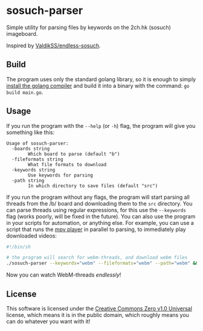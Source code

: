 # sosuch-parser
Simple utility for parsing files by keywords on the 2ch.hk (sosuch) imageboard.

Inspired by [ValdikSS/endless-sosuch](https://github.com/ValdikSS/endless-sosuch).

## Build
The program uses only the standard golang library, so it is enough to simply [install the golang compiler](https://go.dev/dl) and build it into a binary with the command: `go build main.go`.

## Usage
If you run the program with the `--help` (or `-h`) flag, the program will give you something like this:
```
Usage of sosuch-parser:
  -boards string
        Which board to parse (default "b")
  -fileformats string
        What file formats to download     
  -keywords string
        Use keywords for parsing
  -path string
        In which directory to save files (default "src")
```
If you run the program without any flags, the program will start parsing all threads from the /b/ board and downloading them to the `src` directory. You can parse threads using regular expressions, for this use the `--keywords` flag (works poorly, will be fixed in the future). You can also use the program in your scripts for automation, or anything else. For example, you can use a script that runs the [mpv player](https://mpv.io) in parallel to parsing, to immediately play downloaded videos:
```sh
#!/bin/sh

# the program will search for webm-threads, and download webm files
./sosuch-parser --keywords="webm" --fileformats="webm" --path="webm" && mpv --shuffle webm/*.webm
```
Now you can watch WebM-threads *endlessly*!

## License
This software is licensed under the [Creative Commons Zero v1.0 Universal](LICENSE) license, which means it is in the public domain, which roughly means you can do whatever you want with it!

